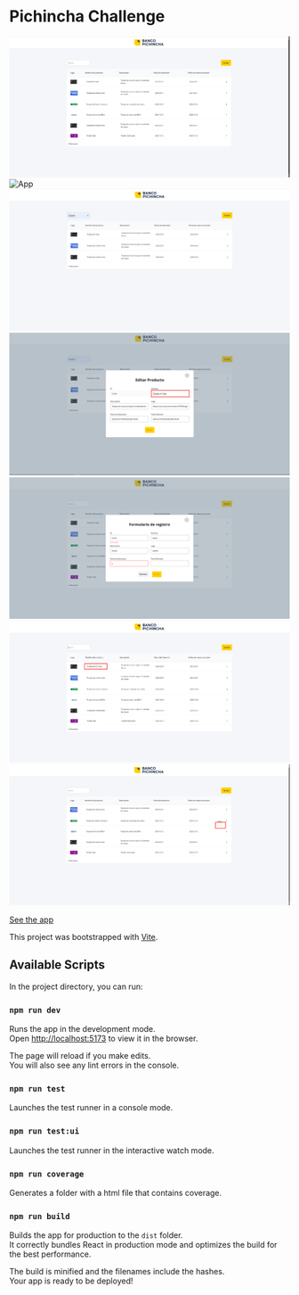 # Pichincha Challenge

![App](./.readme-static/SCRREN_HOME.png)
![App](./.readme-static/SCRREN_HOME_MOBILE.jpg)
![App](./.readme-static/SCRREN_HOME_FILTER.png)
![App](./.readme-static/MODAL_UPDATE.png)
![App](./.readme-static/MODAL_REGISTER.png)
![App](./.readme-static/SCREEN_UPDATE.png)
![App](./.readme-static/SCREEN_DELETE.png)

[See the app](https://github.com/arabelaerc/banco-pichincha-app/)

This project was bootstrapped with [Vite](https://vitejs.dev/).

## Available Scripts

In the project directory, you can run:

### `npm run dev`

Runs the app in the development mode.<br />
Open [http://localhost:5173](http://localhost:5173) to view it in the browser.

The page will reload if you make edits.<br />
You will also see any lint errors in the console.

### `npm run test`

Launches the test runner in a console mode.<br />

### `npm run test:ui`

Launches the test runner in the interactive watch mode.<br />

### `npm run coverage`

Generates a folder with a html file that contains coverage.<br />

### `npm run build`

Builds the app for production to the `dist` folder.<br />
It correctly bundles React in production mode and optimizes the build for the best performance.

The build is minified and the filenames include the hashes.<br />
Your app is ready to be deployed!
